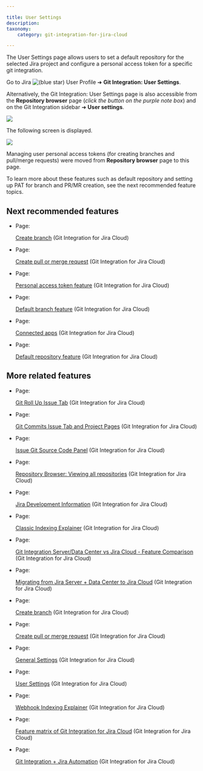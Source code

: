 ```yaml
---

title: User Settings
description:
taxonomy:
    category: git-integration-for-jira-cloud

---
```

The User Settings page allows users to set a default repository for the selected Jira project and configure a personal access token for a specific git integration.

Go to Jira ![(blue star)](/wiki/s/-1639011364/6452/8b4898d3c114827e64ec143b4fa79bb76a6cfa5b/_/images/icons/emoticons/star_blue.png) User Profile ➜ **Git Integration: User Settings**.

Alternatively, the Git Integration: User Settings page is also accessible from the **Repository browser** page (_click the button on the purple note box_) and on the Git Integration sidebar ➜ **User settings**.

![](https://bigbrassband.atlassian.net/wiki/download/thumbnails/781975665/gitcloud-userprofile-usersettings-menu.png?version=2&modificationDate=1623726122956&cacheVersion=1&api=v2&width=612&height=329)

The following screen is displayed.

![](https://bigbrassband.atlassian.net/wiki/download/attachments/781975665/gitcloud-user-settings-pano.png?version=1&modificationDate=1632569493284&cacheVersion=1&api=v2)

Managing user personal access tokens (for creating branches and pull/merge requests) were moved from **Repository browser** page to this page.


To learn more about these features such as default repository and setting up PAT for branch and PR/MR creation, see the next recommended feature topics.

## Next recommended features

*   Page:

    [Create branch](/wiki/spaces/GITCLOUD/pages/733282366/Create+branch) (Git Integration for Jira Cloud)

*   Page:

    [Create pull or merge request](/wiki/spaces/GITCLOUD/pages/733315235/Create+pull+or+merge+request) (Git Integration for Jira Cloud)

*   Page:

    [Personal access token feature](/wiki/spaces/GITCLOUD/pages/1739948039/Personal+access+token+feature) (Git Integration for Jira Cloud)

*   Page:

    [Default branch feature](/wiki/spaces/GITCLOUD/pages/1958936625/Default+branch+feature) (Git Integration for Jira Cloud)

*   Page:

    [Connected apps](/wiki/spaces/GITCLOUD/pages/1958805530/Connected+apps) (Git Integration for Jira Cloud)

*   Page:

    [Default repository feature](/wiki/spaces/GITCLOUD/pages/1741094916/Default+repository+feature) (Git Integration for Jira Cloud)


## More related features

*   Page:

    [Git Roll Up Issue Tab](/wiki/spaces/GITCLOUD/pages/138510337/Git+Roll+Up+Issue+Tab) (Git Integration for Jira Cloud)

*   Page:

    [Git Commits Issue Tab and Project Pages](/wiki/spaces/GITCLOUD/pages/138346498/Git+Commits+Issue+Tab+and+Project+Pages) (Git Integration for Jira Cloud)

*   Page:

    [Issue Git Source Code Panel](/wiki/spaces/GITCLOUD/pages/138346503/Issue+Git+Source+Code+Panel) (Git Integration for Jira Cloud)

*   Page:

    [Repository Browser: Viewing all repositories](/wiki/spaces/GITCLOUD/pages/138706958/Repository+Browser%3A+Viewing+all+repositories) (Git Integration for Jira Cloud)

*   Page:

    [Jira Development Information](/wiki/spaces/GITCLOUD/pages/138772493/Jira+Development+Information) (Git Integration for Jira Cloud)

*   Page:

    [Classic Indexing Explainer](/wiki/spaces/GITCLOUD/pages/183369754/Classic+Indexing+Explainer) (Git Integration for Jira Cloud)

*   Page:

    [Git Integration Server/Data Center vs Jira Cloud - Feature Comparison](/wiki/spaces/GITCLOUD/pages/656244758) (Git Integration for Jira Cloud)

*   Page:

    [Migrating from Jira Server + Data Center to Jira Cloud](/wiki/spaces/GITCLOUD/pages/670138387) (Git Integration for Jira Cloud)

*   Page:

    [Create branch](/wiki/spaces/GITCLOUD/pages/733282366/Create+branch) (Git Integration for Jira Cloud)

*   Page:

    [Create pull or merge request](/wiki/spaces/GITCLOUD/pages/733315235/Create+pull+or+merge+request) (Git Integration for Jira Cloud)

*   Page:

    [General Settings](/wiki/spaces/GITCLOUD/pages/781942911/General+Settings) (Git Integration for Jira Cloud)

*   Page:

    [User Settings](/wiki/spaces/GITCLOUD/pages/781975665/User+Settings) (Git Integration for Jira Cloud)

*   Page:

    [Webhook Indexing Explainer](/wiki/spaces/GITCLOUD/pages/1422819484/Webhook+Indexing+Explainer) (Git Integration for Jira Cloud)

*   Page:

    [Feature matrix of Git Integration for Jira Cloud](/wiki/spaces/GITCLOUD/pages/1470398499/Feature+matrix+of+Git+Integration+for+Jira+Cloud) (Git Integration for Jira Cloud)

*   Page:

    [Git Integration + Jira Automation](/wiki/spaces/GITCLOUD/pages/1698922497) (Git Integration for Jira Cloud)